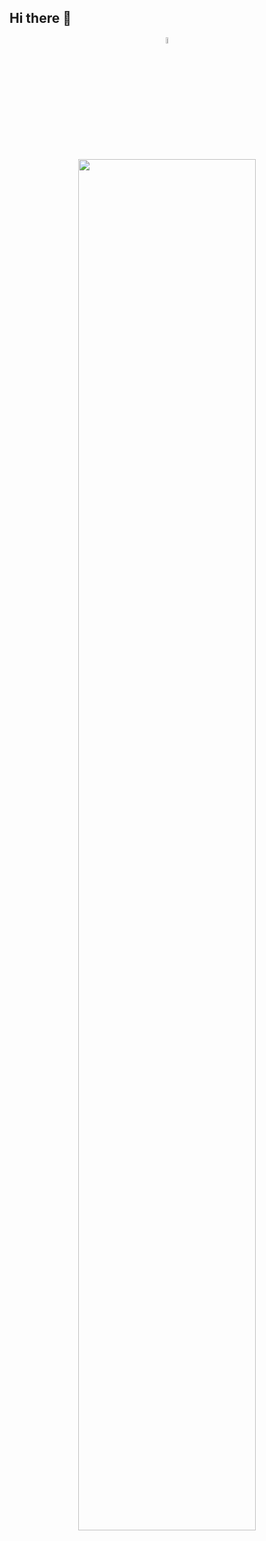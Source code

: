 ## Hi there 👋

<div width="0" align="center">
  <a href="https://www.linkedin.com/in/rylanmoseley"><img src="https://upload.wikimedia.org/wikipedia/commons/c/ca/LinkedIn_logo_initials.png" width="5%"></a>
  <br>
  <a href="https://github.com/rylanmoseley"><img src="https://wakatime.com/share/@00c535ef-e03c-40c5-a99f-c6a4757b891f/e9db3219-7102-4fe3-b180-02429122a4d7.svg" width="75%"></a>
</div>
